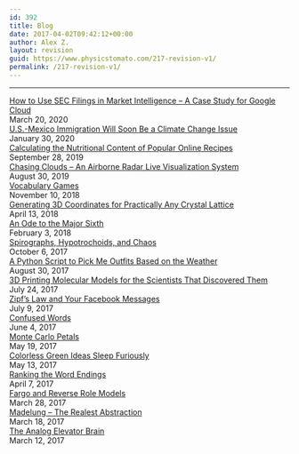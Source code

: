 ```yaml
---
id: 392
title: Blog
date: 2017-04-02T09:42:12+00:00
author: Alex Z.
layout: revision
guid: https://www.physicstomato.com/217-revision-v1/
permalink: /217-revision-v1/
---
```

* * *

<div class="display-posts-listing">
  <div class="listing-item">
    <a class="title" href="https://www.physicstomato.com/market-intel-google-cloud/">How to Use SEC Filings in Market Intelligence – A Case Study for Google Cloud</a><br /><span class="date">March 20, 2020</span>
  </div>
  
  <div class="listing-item">
    <a class="title" href="https://www.physicstomato.com/immigration-climate/">U.S.-Mexico Immigration Will Soon Be a Climate Change Issue</a><br /><span class="date">January 30, 2020</span>
  </div>
  
  <div class="listing-item">
    <a class="title" href="https://www.physicstomato.com/recipe-nutrition/">Calculating the Nutritional Content of Popular Online Recipes</a><br /><span class="date">September 28, 2019</span>
  </div>
  
  <div class="listing-item">
    <a class="title" href="https://www.physicstomato.com/cloud-chaser/">Chasing Clouds – An Airborne Radar Live Visualization System</a><br /><span class="date">August 30, 2019</span>
  </div>
  
  <div class="listing-item">
    <a class="title" href="https://www.physicstomato.com/vocabulary-games/">Vocabulary Games</a><br /><span class="date">November 10, 2018</span>
  </div>
  
  <div class="listing-item">
    <a class="title" href="https://www.physicstomato.com/crystal-lattice/">Generating 3D Coordinates for Practically Any Crystal Lattice</a><br /><span class="date">April 13, 2018</span>
  </div>
  
  <div class="listing-item">
    <a class="title" href="https://www.physicstomato.com/major-sixth/">An Ode to the Major Sixth</a><br /><span class="date">February 3, 2018</span>
  </div>
  
  <div class="listing-item">
    <a class="title" href="https://www.physicstomato.com/spirographs/">Spirographs, Hypotrochoids, and Chaos</a><br /><span class="date">October 6, 2017</span>
  </div>
  
  <div class="listing-item">
    <a class="title" href="https://www.physicstomato.com/outfit-selector/">A Python Script to Pick Me Outfits Based on the Weather</a><br /><span class="date">August 30, 2017</span>
  </div>
  
  <div class="listing-item">
    <a class="title" href="https://www.physicstomato.com/molecular-models/">3D Printing Molecular Models for the Scientists That Discovered Them</a><br /><span class="date">July 24, 2017</span>
  </div>
  
  <div class="listing-item">
    <a class="title" href="https://www.physicstomato.com/zipfs-law-facebook-messages/">Zipf&#8217;s Law and Your Facebook Messages</a><br /><span class="date">July 9, 2017</span>
  </div>
  
  <div class="listing-item">
    <a class="title" href="https://www.physicstomato.com/confused-words/">Confused Words</a><br /><span class="date">June 4, 2017</span>
  </div>
  
  <div class="listing-item">
    <a class="title" href="https://www.physicstomato.com/monte-carlo-petals/">Monte Carlo Petals</a><br /><span class="date">May 19, 2017</span>
  </div>
  
  <div class="listing-item">
    <a class="title" href="https://www.physicstomato.com/colorless-green-ideas-sleep-furiously/">Colorless Green Ideas Sleep Furiously</a><br /><span class="date">May 13, 2017</span>
  </div>
  
  <div class="listing-item">
    <a class="title" href="https://www.physicstomato.com/word-rank/">Ranking the Word Endings</a><br /><span class="date">April 7, 2017</span>
  </div>
  
  <div class="listing-item">
    <a class="title" href="https://www.physicstomato.com/reverse-role-models/">Fargo and Reverse Role Models</a><br /><span class="date">March 28, 2017</span>
  </div>
  
  <div class="listing-item">
    <a class="title" href="https://www.physicstomato.com/madelung/">Madelung &#8211; The Realest Abstraction</a><br /><span class="date">March 18, 2017</span>
  </div>
  
  <div class="listing-item">
    <a class="title" href="https://www.physicstomato.com/analog-elevator-brain/">The Analog Elevator Brain</a><br /><span class="date">March 12, 2017</span>
  </div>
</div>